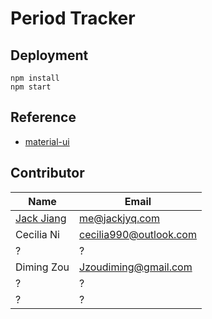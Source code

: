 # Period Tracker

## Deployment

```shell
npm install
npm start
```

## Reference

- [material-ui](https://material-ui.com/getting-started)

## Contributor

| Name       | Email          |
| ---------- | -------------- |
| [Jack Jiang](https://github.com/jiangyiqun) | me@jackjyq.com |
| Cecilia Ni | cecilia990@outlook.com|
| ?          | ?              |
| Diming Zou          | Jzoudiming@gmail.com              |
| ?          | ?              |
| ?          | ?              |



